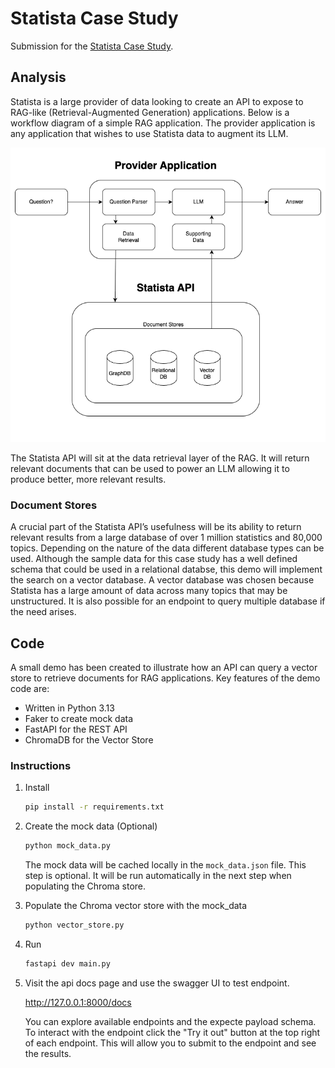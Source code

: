 # Statista Case Study

Submission for the 
[Statista Case Study](docs/Case_Study_-_Software.pdf).

## Analysis

Statista is a large provider of data looking to create an API to expose to RAG-like (Retrieval-Augmented Generation) applications. Below is a workflow diagram of a simple RAG application. The provider application is any application that wishes to use Statista data to augment its LLM.

![Workflow](docs/workflow.png "Workflow")

The Statista API will sit at the data retrieval layer of the RAG. It will return relevant documents that can be used to power an LLM allowing it to produce better, more relevant results.

### Document Stores

A crucial part of the Statista API’s usefulness will be its ability to return relevant results from a large database of over 1 million statistics and 80,000 topics. Depending on the nature of the data different database types can be used. Although the sample data for this case study has a well defined schema that could be used in a relational databse, this demo will implement the search on a vector database. A vector database was chosen because Statista has a large amount of data across many topics that may be unstructured. It is also possible for an endpoint to query multiple database if the need arises.


## Code

A small demo has been created to illustrate how an API can query a vector store to retrieve documents for RAG applications. Key features of the demo code are:

* Written in Python 3.13
* Faker to create mock data
* FastAPI for the REST API
* ChromaDB for the Vector Store

### Instructions

1. Install

    ```bash
    pip install -r requirements.txt
    ```

1. Create the mock data (Optional)
    ```bash
    python mock_data.py
    ```

    The mock data will be cached locally in the `mock_data.json` file. This step is optional. It will be run automatically in the next step when populating the Chroma store.

1. Populate the Chroma vector store with the mock_data

    ```bash
    python vector_store.py
    ```

1. Run

    ```bash
    fastapi dev main.py
    ```

1. Visit the api docs page and use the swagger UI to test endpoint.

    http://127.0.0.1:8000/docs

    You can explore available endpoints and the expecte payload schema. To interact with the endpoint click the "Try it out" button at the top right of each endpoint. This will allow you to submit to the endpoint and see the results.
